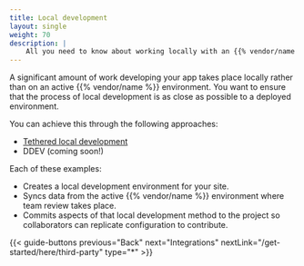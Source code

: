 ```yaml
---
title: Local development
layout: single
weight: 70
description: |
    All you need to know about working locally with an {{% vendor/name %}} project.
---
```


A significant amount of work developing your app takes place locally rather than on an active {{% vendor/name %}} environment.
You want to ensure that the process of local development is as close as possible to a deployed environment.

You can achieve this through the following approaches:

- [Tethered local development](/get-started/here/local/tethered)
- DDEV (coming soon!)

Each of these examples:

- Creates a local development environment for your site.
- Syncs data from the active {{% vendor/name %}} environment where team review takes place.
- Commits aspects of that local development method to the project so collaborators can replicate configuration to contribute.


[//]: # (If you're already using Docker Compose,)
[//]: # (consult the Community guide on [using Docker Compose with Django and {{% vendor/name %}}]&#40;https://community.platform.sh/t/using-docker-compose-with-django/1205&#41;.)

[//]: # ({{< guide-buttons previous="Local Development" previousLink="/get-started/quick-start/use-third-part.md" type="*" >}})

{{< guide-buttons previous="Back" next="Integrations" nextLink="/get-started/here/third-party" type="*" >}}
